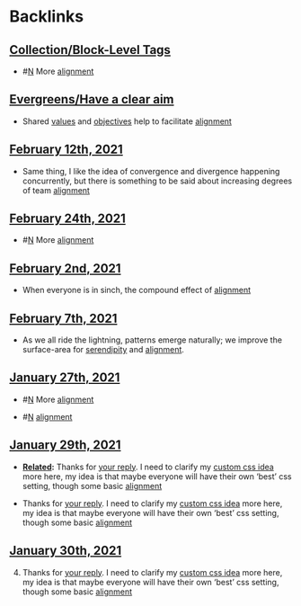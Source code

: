 
# Backlinks
## [Collection/Block-Level Tags](<Collection/Block-Level Tags.md>)
- #[N](<N.md>) More [alignment](<alignment.md>)

## [Evergreens/Have a clear aim](<Evergreens/Have a clear aim.md>)
- Shared [values](<values.md>) and [objectives](<objectives.md>) help to facilitate [alignment](<alignment.md>)

## [February 12th, 2021](<February 12th, 2021.md>)
- Same thing, I like the idea of convergence and divergence happening concurrently, but there is something to be said about increasing degrees of team [alignment](<alignment.md>)

## [February 24th, 2021](<February 24th, 2021.md>)
- #[N](<N.md>) More [alignment](<alignment.md>)

## [February 2nd, 2021](<February 2nd, 2021.md>)
- When everyone is in sinch, the compound effect of [alignment](<alignment.md>)

## [February 7th, 2021](<February 7th, 2021.md>)
- As we all ride the lightning, patterns emerge naturally; we improve the surface-area for [serendipity](<serendipity.md>)  and [alignment](<alignment.md>).

## [January 27th, 2021](<January 27th, 2021.md>)
- #[N](<N.md>) More [alignment](<alignment.md>)

- #[N](<N.md>) [alignment](<alignment.md>)

## [January 29th, 2021](<January 29th, 2021.md>)
- **[Related](<Related.md>):** Thanks for [your reply](((n_PNVqwuw))). I need to clarify my [custom css idea](((FehE8jv6_))) more here, my idea is that maybe everyone will have their own ‘best’ css setting, though some basic [alignment](<alignment.md>)

- Thanks for [your reply](((n_PNVqwuw))). I need to clarify my [custom css idea](((FehE8jv6_))) more here, my idea is that maybe everyone will have their own ‘best’ css setting, though some basic [alignment](<alignment.md>)

## [January 30th, 2021](<January 30th, 2021.md>)
4. Thanks for [your reply](((n_PNVqwuw))). I need to clarify my [custom css idea](((FehE8jv6_))) more here, my idea is that maybe everyone will have their own ‘best’ css setting, though some basic [alignment](<alignment.md>)

